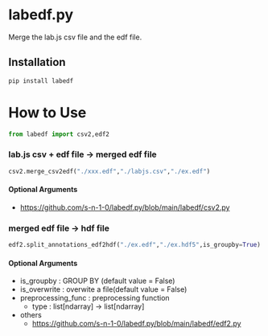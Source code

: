 # labedf.py
 Merge the lab.js csv file and the edf file.

## Installation
`
pip install labedf
`

# How to Use
```py
from labedf import csv2,edf2
```
### lab.js csv + edf file → merged edf file
```py
csv2.merge_csv2edf("./xxx.edf","./labjs.csv","./ex.edf")
```
#### Optional Arguments
+ https://github.com/s-n-1-0/labedf.py/blob/main/labedf/csv2.py
### merged edf file → hdf file
```py
edf2.split_annotations_edf2hdf("./ex.edf","./ex.hdf5",is_groupby=True)
```
#### Optional Arguments
+ is_groupby : GROUP BY (default value = False)
+ is_overwrite : overwite a file(default value = False)
+ preprocessing_func : preprocessing function
    + type : list[ndarray] -> list[ndarray]
+ others
    + https://github.com/s-n-1-0/labedf.py/blob/main/labedf/edf2.py